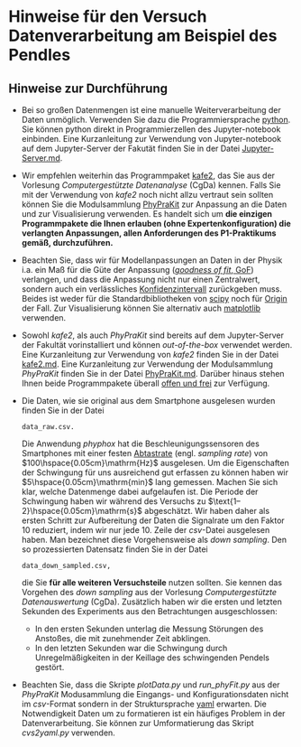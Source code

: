 # Hinweise für den Versuch Datenverarbeitung am Beispiel des Pendles

## Hinweise zur Durchführung

- Bei so großen Datenmengen ist eine manuelle Weiterverarbeitung der Daten unmöglich. Verwenden Sie dazu die Programmiersprache [python](https://www.python.org/). Sie können python direkt in Programmierzellen des Jupyter-notebook einbinden. Eine Kurzanleitung zur Verwendung von Jupyter-notebook auf dem Jupyter-Server der Fakutät finden Sie in der Datei [Jupyter-Server.md](https://gitlab.kit.edu/kit/etp-lehre/p1-praktikum/students/-/blob/main/doc/JupyterServer.md). 

- Wir empfehlen weiterhin das Programmpaket [kafe2](https://philfitters.github.io/kafe2/), das Sie aus der Vorlesung *Computergestützte Datenanalyse* (CgDa) kennen. Falls Sie mit der Verwendung von *kafe2* noch nicht allzu vertraut sein sollten können  Sie die Modulsammlung [PhyPraKit](https://readthedocs.org/projects/phyprakit/) zur Anpassung an die Daten und zur Visualisierung verwenden. Es handelt sich um **die einzigen Programmpakete die Ihnen erlauben (ohne Expertenkonfiguration) die verlangten Anpassungen, allen Anforderungen des P1-Praktikums gemäß, durchzuführen.** 

- Beachten Sie, dass wir für Modellanpassungen an Daten in der Physik i.a. ein Maß für die Güte der Anpassung ([*goodness of fit*, GoF](https://en.wikipedia.org/wiki/Goodness_of_fit)) verlangen, und dass die Anpassung nicht nur einen Zentralwert, sondern auch ein verlässliches [Konfidenzintervall](https://de.wikipedia.org/wiki/Konfidenzintervall) zurückgeben muss. Beides ist weder für die Standardbibliotheken von [scipy](https://scipy.org/) noch für [Origin](https://de.wikipedia.org/wiki/Origin_(Software)) der Fall. Zur Visualisierung können Sie alternativ auch [matplotlib](https://matplotlib.org/) verwenden. 

- Sowohl *kafe2*, als auch *PhyPraKit* sind bereits auf dem Jupyter-Server der Fakultät vorinstalliert und können *out-of-the-box* verwendet werden. Eine Kurzanleitung zur Verwendung von *kafe2* finden Sie in der Datei [kafe2.md](https://gitlab.kit.edu/kit/etp-lehre/p1-praktikum/students/-/blob/main/doc/kafe2.md). Eine Kurzanleitung zur Verwendung der Modulsammlung *PhyPraKit* finden Sie in der Datei [PhyPraKit.md](https://gitlab.kit.edu/kit/etp-lehre/p1-praktikum/students/-/blob/main/doc/PhyPraKit.md). Darüber hinaus stehen Ihnen beide Programmpakete überall [offen und frei](https://de.wikipedia.org/wiki/Open_Source) zur Verfügung. 

- Die Daten, wie sie original aus dem Smartphone ausgelesen wurden finden Sie in der Datei 

  ```shell
  data_raw.csv.
  ```

  Die Anwendung *phyphox* hat die Beschleunigungssensoren des Smartphones mit einer festen [Abtastrate](https://de.wikipedia.org/wiki/Abtastung_(Signalverarbeitung)) (engl. *sampling rate*) von $100\hspace{0.05cm}\mathrm{Hz}$ ausgelesen. Um die Eigenschaften der Schwingung für uns ausreichend gut erfassen zu können haben wir $5\hspace{0.05cm}\mathrm{min}$ lang gemessen. Machen Sie sich klar, welche Datenmenge dabei aufgelaufen ist. Die Periode der Schwingung haben wir während des Versuchs zu $\text{1–2}\hspace{0.05cm}\mathrm{s}$ abgeschätzt. Wir haben daher als ersten Schritt zur Aufbereitung der Daten die Signalrate um den Faktor 10 reduziert, indem wir nur jede 10. Zeile der *csv*-Datei ausgelesen haben. Man bezeichnet diese Vorgehensweise als *down sampling*.  Den so prozessierten Datensatz finden Sie in der Datei

  ```shell
  data_down_sampled.csv,
  ```

  die Sie **für alle weiteren Versuchsteile** nutzen sollten. Sie kennen das Vorgehen des *down sampling* aus der Vorlesung *Computergestützte Datenauswertung* (CgDa). Zusätzlich haben wir die ersten und letzten Sekunden des Experiments aus den Betrachtungen ausgeschlossen: 

  - In den ersten Sekunden unterlag die Messung Störungen des Anstoßes, die mit zunehmender Zeit abklingen. 
  - In den letzten Sekunden war die Schwingung durch Unregelmäßigkeiten in der Keillage des schwingenden Pendels gestört.  

- Beachten Sie, dass die Skripte *plotData.py* und *run_phyFit.py* aus der *PhyPraKit* Modusammlung die Eingangs- und Konfigurationsdaten nicht im *csv*-Format sondern in der Struktursprache [yaml](https://de.wikipedia.org/wiki/YAML)  erwarten. Die Notwendigkeit Daten um zu formatieren ist ein häufiges Problem in der Datenverarbeitung. Sie können zur Umformatierung das Skript *cvs2yaml.py* verwenden.

